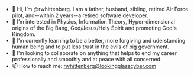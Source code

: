 - 👋 Hi, I’m @rwhittenberg. I am a father, husband, sibling, retired Air Force pilot, and--within 2 years--a retired software developer.
- 👀 I’m interested in Physics, Information Theory, Hyper-dimensional origins of the Big Bang, God/Jesus/Holy Spirit and promoting God's Kingdom.
- 🌱 I’m currently learning to be a better, more forgiving and uderstanding human being and to put less trust in the evils of big government.
- 💞️ I’m looking to collaborate on anything that helps to end my career professionally and smoothly and at peace with all concerned.
- 📫 How to reach me: rwhittenberg@lookingglasscyber.com

<!---
rwhittenberg/rwhittenberg is a ✨ special ✨ repository because its `README.md` (this file) appears on your GitHub profile.
You can click the Preview link to take a look at your changes.
--->
